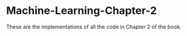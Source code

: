 # Machine-Learning-Chapter-2

These are the implementations of all the code in Chapter 2 of the book.

